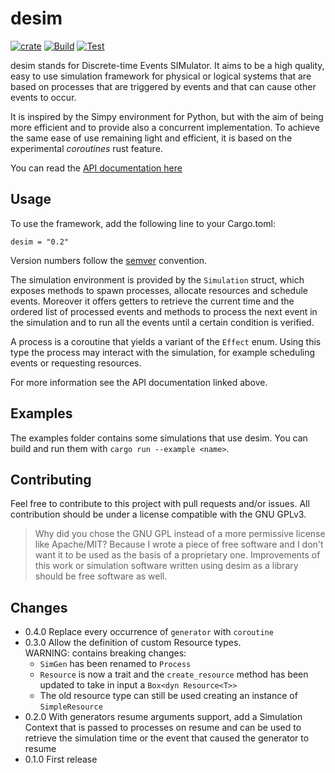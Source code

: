 # desim
[![crate](https://img.shields.io/crates/v/desim.svg)](https://crates.io/crates/desim)
[![Build](https://github.com/garro95/desim/actions/workflows/build.yml/badge.svg)](https://github.com/garro95/desim/actions/workflows/build.yml)
[![Test](https://github.com/garro95/desim/actions/workflows/test.yml/badge.svg)](https://github.com/garro95/desim/actions/workflows/test.yml)

desim stands for Discrete-time Events SIMulator.
It aims to be a high quality, easy to use simulation framework for physical or
logical systems that are based on processes that are triggered by events
and that can cause other events to occur.

It is inspired by the Simpy environment for Python,
but with the aim of being more efficient and to provide also a concurrent
implementation.
To achieve the same ease of use remaining light and efficient, it is based on
the experimental _coroutines_ rust feature.

You can read the [API documentation here](https://docs.rs/desim)

## Usage
To use the framework, add the following line to your Cargo.toml:
```
desim = "0.2"
```
Version numbers follow the [semver](https://semver.org/) convention.

The simulation environment is provided by the `Simulation` struct, which exposes
methods to spawn processes, allocate resources and schedule events.
Moreover it offers getters to retrieve the current time and the ordered list of
processed events and methods to process the next event in the simulation and to
run all the events until a certain condition is verified.

A process is a coroutine that yields a variant of the `Effect` enum.
Using this type the process may interact with the simulation,
for example scheduling events or requesting resources.

For more information see the API documentation linked above.

## Examples
The examples folder contains some simulations that use desim.
You can build and run them with `cargo run --example <name>`.

## Contributing
Feel free to contribute to this project with pull requests and/or issues.
All contribution should be under a license compatible with the GNU GPLv3.

> Why did you chose the GNU GPL instead of a more permissive license like Apache/MIT?
Because I wrote a piece of free software and I don't want it to be used as the
basis of a proprietary one. Improvements of this work or simulation software
written using desim as a library should be free software as well.

## Changes
* 0.4.0 Replace every occurrence of `generator` with `coroutine`
* 0.3.0 Allow the definition of custom Resource types.  
   WARNING: contains breaking changes: 
   - `SimGen` has been renamed to `Process`
   - `Resource` is now a trait and the `create_resource` method has been updated to take in input a `Box<dyn Resource<T>>`
   - The old resource type can still be used creating an instance of `SimpleResource`
* 0.2.0 With generators resume arguments support, add a Simulation Context that is passed to processes on resume and can be used to retrieve the simulation time or the event that caused the generator to resume
* 0.1.0 First release
